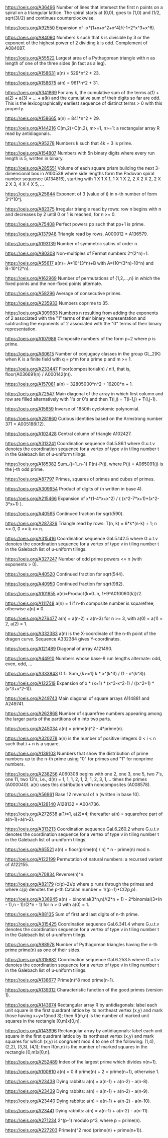 https://oeis.org/A36496 Number of lines that intersect the first n points on a spiral on a triangular lattice. The spiral starts at (0,0), goes to (1,0) and (1/2, sqrt(3)/2) and continues counterclockwise.

https://oeis.org/A92550 Expansion of -x\*(1+x+x^2+x^4)/(-1+2\*x^3+x^6).

https://oeis.org/A84090 Numbers k such that k is divisible by 3 or the exponent of the highest power of 2 dividing k is odd. Complement of A084087.

https://oeis.org/A55522 Largest area of a Pythagorean triangle with n as length of one of the three sides (in fact as a leg).

https://oeis.org/A158631 a(n) = 529\*n^2 + 23.

https://oeis.org/A158675 a(n) = 961\*n^2 + 31.

https://oeis.org/A341869 For any k, the cumulative sum of the terms a(1) + a(2) + a(3) + ... + a(k) and the cumulative sum of their digits so far are odd. This is the lexicographically earliest sequence of distinct terms > 0 with this property.

https://oeis.org/A158665 a(n) = 841\*n^2 + 29.

https://oeis.org/A144216 C(m,2)+C(n,2), m>=1, n>=1: a rectangular array R read by antidiagonals.

https://oeis.org/A95278 Numbers k such that 4k + 3 is prime.

https://oeis.org/A154807 Numbers with 5n binary digits where every run length is 5, written in binary.

https://oeis.org/A285551 Volume of each square prism building the next 3-dimensional box in A100538 where side lengths form the Padovan spiral number sequence (A134816), starting with 1 X 1 X 1, 1 X 1 X 2, 2 X 2 X 2, 2 X 2 X 3, 4 X 4 X 5, ...

https://oeis.org/A25644 Exponent of 3 (value of i) in n-th number of form 3^i\*10^j.

https://oeis.org/A82375 Irregular triangle read by rows: row n begins with n and decreases by 2 until 0 or 1 is reached, for n >= 0.

https://oeis.org/A75408 Perfect powers pp such that pp+1 is prime.

https://oeis.org/A137948 Triangle read by rows, A000012 \* A136579.

https://oeis.org/A193139 Number of symmetric satins of order n.

https://oeis.org/A80308 Non-multiples of Fermat numbers 2^(2^n)+1.

https://oeis.org/A55617 a(n)= A\*10^(3\*n)+B with A=(10^(3\*n)-10^n) and B=10^(2\*n).

https://oeis.org/A162969 Number of permutations of {1,2,...,n} in which the fixed points and the non-fixed points alternate.

https://oeis.org/A58296 Average of consecutive primes.

https://oeis.org/A235933 Numbers coprime to 35.

https://oeis.org/A309983 Numbers n resulting from adding the exponents of 2 associated with the "1" terms of their binary representation and subtracting the exponents of 2 associated with the "0" terms of their binary representation.

https://oeis.org/A107986 Composite numbers of the form p+2 where p is prime.

https://oeis.org/A60615 Number of conjugacy classes in the group GL_2(K) when K is a finite field with q = p^m for a prime p and m >= 1.

https://oeis.org/A233447 Floor(compositorial(n) / n!), that is, floor(A036691(n) / A000142(n)).

https://oeis.org/A157081 a(n) = 32805000\*n^2 + 16200\*n + 1.

https://oeis.org/A72547 Main diagonal of the array in which first column and row are filled alternatively with 1's or 0's and then T(i,j) = T(i-1,j) + T(i,j-1).

https://oeis.org/A15659 Inverse of 1650th cyclotomic polynomial.

https://oeis.org/A281860 Curious identities based on the Armstrong number 371 = A005188(12).

https://oeis.org/A102428 Central column of triangle A102427.

https://oeis.org/A313241 Coordination sequence Gal.5.86.1 where G.u.t.v denotes the coordination sequence for a vertex of type v in tiling number t in the Galebach list of u-uniform tilings.

https://oeis.org/A185382 Sum_{j=1..n-1} P(n)-P(j), where P(j) = A065091(j) is the j-th odd prime.

https://oeis.org/A87797 Primes, squares of primes and cubes of primes.

https://oeis.org/A309954 Product of digits of (n written in base 4).

https://oeis.org/A215466 Expansion of x\*(1-4\*x+x^2) / ( (x^2-7\*x+1)\*(x^2-3\*x+1) ).

https://oeis.org/A40565 Continued fraction for sqrt(590).

https://oeis.org/A287326 Triangle read by rows: T(n, k) = 6\*k\*(n-k) + 1; n >= 0, 0 <= k <= n.

https://oeis.org/A315416 Coordination sequence Gal.5.142.5 where G.u.t.v denotes the coordination sequence for a vertex of type v in tiling number t in the Galebach list of u-uniform tilings.

https://oeis.org/A327247 Number of odd prime powers <= n (with exponents > 0).

https://oeis.org/A40520 Continued fraction for sqrt(544).

https://oeis.org/A40950 Continued fraction for sqrt(982).

https://oeis.org/A101655 a(n)=Product{k=0..n, 1+9^A010060(k)}/2.

https://oeis.org/A111748 a(n) = 1 if n-th composite number is squarefree, otherwise a(n) = 0.

https://oeis.org/A276477 a(n) = a(n-2) + a(n-3) for n >= 3, with a(0) = a(1) = 2, a(2) = 1.

https://oeis.org/A332383 a(n) is the X-coordinate of the n-th point of the dragon curve. Sequence A332384 gives Y-coordinates.

https://oeis.org/A121489 Diagonal of array A121490.

https://oeis.org/A44910 Numbers whose base-9 run lengths alternate: odd, even, odd, ...

https://oeis.org/A333843 G.f.: Sum_{k>=1} k \* x^(k^3) / (1 - x^(k^3)).

https://oeis.org/A122519 Expansion of x \* (x+1) \* (x^3-x^2-1) / ((x^2+1) \* (x^3+x^2-1)).

https://oeis.org/A249743 Main diagonal of square arrays A114881 and A249741.

https://oeis.org/A262868 Number of squarefree numbers appearing among the larger parts of the partitions of n into two parts.

https://oeis.org/A245034 a(n) = prime(n)^2 - 4\*prime(n).

https://oeis.org/A320278 a(n) is the number of positive integers 0 < i < n such that i + n is a square.

https://oeis.org/A139103 Numbers that show the distribution of prime numbers up to the n-th prime using "0" for primes and "1" for nonprime numbers.

https://oeis.org/A238256 A060308 begins with one 2, one 3, one 5, two 7's, one 11, two 13's, i.e., d(n) = 1, 1, 1, 2, 1, 2, 1, 2, 3, 1,... times the primes (A000040). a(n) uses this distribution with noncomposites (A008578).

https://oeis.org/A56961 Base 12 reversal of n (written in base 10).

https://oeis.org/A128140 A128132 \* A004736.

https://oeis.org/A272638 a(1)=1, a(2)=4; thereafter a(n) = squarefree part of a(n-1)+a(n-2).

https://oeis.org/A313213 Coordination sequence Gal.6.260.2 where G.u.t.v denotes the coordination sequence for a vertex of type v in tiling number t in the Galebach list of u-uniform tilings.

https://oeis.org/A65521 a(n) = floor(prime(n) / n) \* n - prime(n) mod n.

https://oeis.org/A122199 Permutation of natural numbers: a recursed variant of A122155.

https://oeis.org/A70834 Reverse(n)^n.

https://oeis.org/A82179 (c(p)-2)/p where p runs through the primes and where c(p) denotes the p-th Catalan number = 1/(p+1)\*C(2p,p).

https://oeis.org/A336945 a(n) = binomial(3\*n,n)/(2\*n + 1) - 2\*binomial(3\*(n - 1),n - 1)/(2\*n - 1) for n > 0 with a(0) = 1.

https://oeis.org/A88135 Sum of first and last digits of n-th prime.

https://oeis.org/A315425 Coordination sequence Gal.6.341.4 where G.u.t.v denotes the coordination sequence for a vertex of type v in tiling number t in the Galebach list of u-uniform tilings.

https://oeis.org/A88978 Number of Pythagorean triangles having the n-th prime prime(n) as one of their sides.

https://oeis.org/A315682 Coordination sequence Gal.6.253.5 where G.u.t.v denotes the coordination sequence for a vertex of type v in tiling number t in the Galebach list of u-uniform tilings.

https://oeis.org/A138677 Prime(n)^8 mod prime(n-1).

https://oeis.org/A139312 Characteristic function of the good primes (version 1).

https://oeis.org/A143974 Rectangular array R by antidiagonals: label each unit square in the first quadrant lattice by its northeast vertex (x,y) and mark those having x+y=1(mod 3); then R(m,n) is the number of marked unit squares in the rectangle [0,m]x[0,n].

https://oeis.org/A143996 Rectangular array by antidiagonals: label each unit square in the first quadrant lattice by its northeast vertex (x,y) and mark squares for which (x,y) is congruent mod 4 to one of the following: (1,4), (2,2), (3,3), (4,1); then R(m,n) is the number of marked squares in the rectangle [0,m]x[0,n].

https://oeis.org/A252489 Index of the largest prime which divides n(n+1).

https://oeis.org/A100810 a(n) = 0 if prime(n) + 2 = prime(n+1), otherwise 1.

https://oeis.org/A23438 Dying rabbits: a(n) = a(n-1) + a(n-2) - a(n-8).

https://oeis.org/A23439 Dying rabbits: a(n) = a(n-1) + a(n-2) - a(n-9).

https://oeis.org/A23440 Dying rabbits: a(n) = a(n-1) + a(n-2) - a(n-10).

https://oeis.org/A23441 Dying rabbits: a(n) = a(n-1) + a(n-2) - a(n-11).

https://oeis.org/A271234 2^(p-1) modulo p^3, where p = prime(n).

https://oeis.org/A227203 Prime(n)^2 mod (prime(n) + prime(n+1)).

